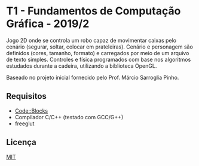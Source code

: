 # T1 - Fundamentos de Computação Gráfica - 2019/2

Jogo 2D onde se controla um robo capaz de movimentar caixas pelo cenário (segurar, soltar, colocar em prateleiras). Cenário e personagem são definidos (cores, tamanho, formato) e carregados por meio de um arquivo de texto simples. Controles e física programados com base nos algoritmos estudados durante a cadeira, utilizando a biblioteca OpenGL.

Baseado no projeto inicial fornecido pelo Prof. Márcio Sarroglia Pinho.

## Requisitos

- [Code::Blocks](https://www.codeblocks.org/)
- Compilador C/C++ (testado com GCC/G++)
- freeglut

## Licença

[MIT](https://choosealicense.com/licenses/mit/)
